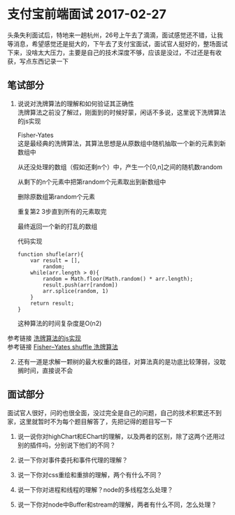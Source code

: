 # 支付宝前端面试 2017-02-27  
头条失利面试后，特地来一趟杭州，26号上午去了滴滴，面试感觉还不错，让我等消息，希望感觉还是挺大的，下午去了支付宝面试，面试官人挺好的，整场面试下来，没啥太大压力，主要是自己的技术深度不够，应该是没过，不过还是有收获，写点东西记录一下  

## 笔试部分  
1. 说说对洗牌算法的理解和如何验证其正确性  
    洗牌算法之前没了解过，刚面到的时候好蒙，闲话不多说，这里说下洗牌算法的js实现  

    Fisher-Yates  
    这是最经典的洗牌算法，其算法思想是从原数组中随机抽取一个新的元素到新数组中  
    
    从还没处理的数组（假如还剩n个）中，产生一个[0,n]之间的随机数random

    从剩下的n个元素中把第random个元素取出到新数组中  
    
    删除原数组第random个元素  

    重复第2 3步直到所有的元素取完 

    最终返回一个新的打乱的数组  

    代码实现  
    ```  
    function shufle(arr){
        var result = [],
            random;
        while(arr.length > 0){
            random = Math.floor(Math.random() * arr.length);
            result.push(arr[random])
            arr.splice(random, 1)
        }
        return result;
    }
    ```  
    这种算法的时间复杂度是O(n2)  

参考链接 [洗牌算法的js实现](https://github.com/ccforward/cc/issues/44)  
参考链接 [Fisher–Yates shuffle 洗牌算法](https://gaohaoyang.github.io/2016/10/16/shuffle-algorithm/)  

2. 还有一道是求解一颗树的最大权重的路径，对算法真的是功底比较薄弱，没耽搁时间，直接说不会  

## 面试部分  
面试官人很好，问的也很全面，没过完全是自己的问题，自己的技术积累还不到家，这里就暂时不为每个题目解答了，先把记得的题目写一下  
1. 说一说你对highChart和EChart的理解，以及两者的区别，除了这两个还用过别的插件吗，分别说下他们的不同？  

2. 说一下你对事件委托和事件代理的理解？ 

3. 说一下你对css重绘和重排的理解，两个有什么不同？  

4. 说一下你对进程和线程的理解？node的多线程怎么处理？  

5. 说一下你对node中Buffer和stream的理解，两者有什么不同，怎么处理？  

